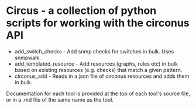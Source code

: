 # Circus - a collection of python scripts for working with the circonus API

 * add_switch_checks - Add snmp checks for switches in bulk. Uses snmpwalk.
 * add_templated_resource - Add resources (graphs, rules etc) in bulk based on
   existing resources (e.g. checks) that match a given pattern.
 * circonus_add - Reads in a json file of circonus resources and adds them in
   bulk.

Documentation for each tool is provided at the top of each tool's source file,
or in a .md file of the same name as the tool.
